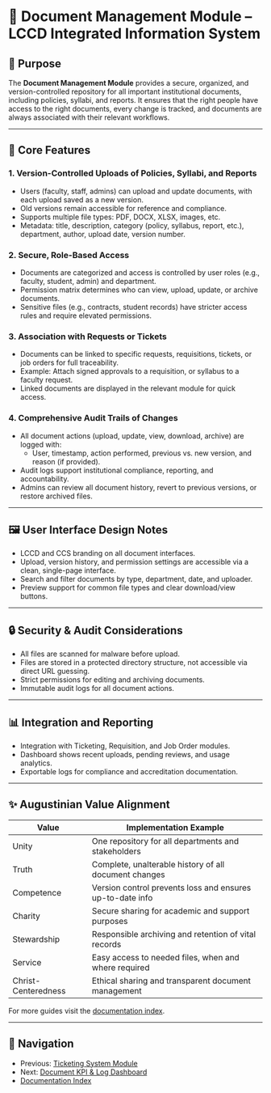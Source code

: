 # 📁 Document Management Module – LCCD Integrated Information System

## 🎯 Purpose

The **Document Management Module** provides a secure, organized, and version-controlled repository for all important institutional documents, including policies, syllabi, and reports. It ensures that the right people have access to the right documents, every change is tracked, and documents are always associated with their relevant workflows.

---

## 🧩 Core Features

### 1. Version-Controlled Uploads of Policies, Syllabi, and Reports
- Users (faculty, staff, admins) can upload and update documents, with each upload saved as a new version.
- Old versions remain accessible for reference and compliance.
- Supports multiple file types: PDF, DOCX, XLSX, images, etc.
- Metadata: title, description, category (policy, syllabus, report, etc.), department, author, upload date, version number.

### 2. Secure, Role-Based Access
- Documents are categorized and access is controlled by user roles (e.g., faculty, student, admin) and department.
- Permission matrix determines who can view, upload, update, or archive documents.
- Sensitive files (e.g., contracts, student records) have stricter access rules and require elevated permissions.

### 3. Association with Requests or Tickets
- Documents can be linked to specific requests, requisitions, tickets, or job orders for full traceability.
- Example: Attach signed approvals to a requisition, or syllabus to a faculty request.
- Linked documents are displayed in the relevant module for quick access.

### 4. Comprehensive Audit Trails of Changes
- All document actions (upload, update, view, download, archive) are logged with:
  - User, timestamp, action performed, previous vs. new version, and reason (if provided).
- Audit logs support institutional compliance, reporting, and accountability.
- Admins can review all document history, revert to previous versions, or restore archived files.

---

## 🖼️ User Interface Design Notes

- LCCD and CCS branding on all document interfaces.
- Upload, version history, and permission settings are accessible via a clean, single-page interface.
- Search and filter documents by type, department, date, and uploader.
- Preview support for common file types and clear download/view buttons.

---

## 🔒 Security & Audit Considerations

- All files are scanned for malware before upload.
- Files are stored in a protected directory structure, not accessible via direct URL guessing.
- Strict permissions for editing and archiving documents.
- Immutable audit logs for all document actions.

---

## 📊 Integration and Reporting

- Integration with Ticketing, Requisition, and Job Order modules.
- Dashboard shows recent uploads, pending reviews, and usage analytics.
- Exportable logs for compliance and accreditation documentation.

---

## ✨ Augustinian Value Alignment

| Value           | Implementation Example                                          |
|-----------------|----------------------------------------------------------------|
| Unity           | One repository for all departments and stakeholders            |
| Truth           | Complete, unalterable history of all document changes          |
| Competence      | Version control prevents loss and ensures up-to-date info      |
| Charity         | Secure sharing for academic and support purposes               |
| Stewardship     | Responsible archiving and retention of vital records           |
| Service         | Easy access to needed files, when and where required           |
| Christ-Centeredness | Ethical sharing and transparent document management        |
For more guides visit the [documentation index](README.md).

---

## 🚀 Navigation
- Previous: [Ticketing System Module](Ticketing_System_Module.md)
- Next: [Document KPI & Log Dashboard](document-kpi-log-dashboard.md)
- [Documentation Index](README.md)
